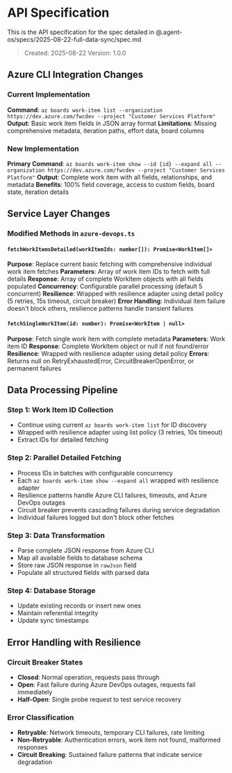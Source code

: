 # API Specification

This is the API specification for the spec detailed in @.agent-os/specs/2025-08-22-full-data-sync/spec.md

> Created: 2025-08-22
> Version: 1.0.0

## Azure CLI Integration Changes

### Current Implementation

**Command**: `az boards work-item list --organization https://dev.azure.com/fwcdev --project "Customer Services Platform"`
**Output**: Basic work item fields in JSON array format
**Limitations**: Missing comprehensive metadata, iteration paths, effort data, board columns

### New Implementation

**Primary Command**: `az boards work-item show --id {id} --expand all --organization https://dev.azure.com/fwcdev --project "Customer Services Platform"`
**Output**: Complete work item with all fields, relationships, and metadata
**Benefits**: 100% field coverage, access to custom fields, board state, iteration details

## Service Layer Changes

### Modified Methods in `azure-devops.ts`

#### `fetchWorkItemsDetailed(workItemIds: number[]): Promise<WorkItem[]>`

**Purpose**: Replace current basic fetching with comprehensive individual work item fetches
**Parameters**: Array of work item IDs to fetch with full details
**Response**: Array of complete WorkItem objects with all fields populated
**Concurrency**: Configurable parallel processing (default 5 concurrent)
**Resilience**: Wrapped with resilience adapter using detail policy (5 retries, 15s timeout, circuit breaker)
**Error Handling**: Individual item failure doesn't block others, resilience patterns handle transient failures

#### `fetchSingleWorkItem(id: number): Promise<WorkItem | null>`

**Purpose**: Fetch single work item with complete metadata
**Parameters**: Work item ID
**Response**: Complete WorkItem object or null if not found/error
**Resilience**: Wrapped with resilience adapter using detail policy
**Errors**: Returns null on RetryExhaustedError, CircuitBreakerOpenError, or permanent failures

## Data Processing Pipeline

### Step 1: Work Item ID Collection

- Continue using current `az boards work-item list` for ID discovery
- Wrapped with resilience adapter using list policy (3 retries, 10s timeout)
- Extract IDs for detailed fetching

### Step 2: Parallel Detailed Fetching

- Process IDs in batches with configurable concurrency
- Each `az boards work-item show --expand all` wrapped with resilience adapter
- Resilience patterns handle Azure CLI failures, timeouts, and Azure DevOps outages
- Circuit breaker prevents cascading failures during service degradation
- Individual failures logged but don't block other fetches

### Step 3: Data Transformation

- Parse complete JSON response from Azure CLI
- Map all available fields to database schema
- Store raw JSON response in `rawJson` field
- Populate all structured fields with parsed data

### Step 4: Database Storage

- Update existing records or insert new ones
- Maintain referential integrity
- Update sync timestamps

## Error Handling with Resilience

### Circuit Breaker States

- **Closed**: Normal operation, requests pass through
- **Open**: Fast failure during Azure DevOps outages, requests fail immediately
- **Half-Open**: Single probe request to test service recovery

### Error Classification

- **Retryable**: Network timeouts, temporary CLI failures, rate limiting
- **Non-Retryable**: Authentication errors, work item not found, malformed responses
- **Circuit Breaking**: Sustained failure patterns that indicate service degradation
